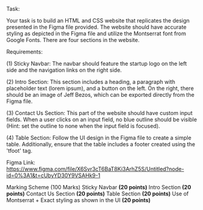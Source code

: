 Task:

Your task is to build an HTML and CSS website that replicates the design presented in the Figma file provided. The website should have accurate styling as depicted in the Figma file and utilize the Montserrat font from Google Fonts. There are four sections in the website.



Requirements:

(1) Sticky Navbar: The navbar should feature the startup logo on the left side and the navigation links on the right side.

(2) Intro Section: This section includes a heading, a paragraph with placeholder text (lorem ipsum), and a button on the left. On the right, there should be an image of Jeff Bezos, which can be exported directly from the Figma file.

(3) Contact Us Section: This part of the website should have custom input fields. When a user clicks on an input field, no blue outline should be visible (Hint: set the outline to none when the input field is focused).

(4) Table Section: Follow the UI design in the Figma file to create a simple table. Additionally, ensure that the table includes a footer created using the 'tfoot' tag.


Figma Link:
https://www.figma.com/file/X6Svr3cT6BaT8Ki3ArhZ5S/Untitled?node-id=0%3A1&t=cUbyYD30Y9VSAHk9-1


Marking Scheme (100 Marks)
Sticky Navbar **(20 points)**
Intro Section **(20 points)**
Contact Us Section **(20 points)**
Table Section **(20 points)**
Use of Montserrat + Exact styling as shown in the UI **(20 points)**
